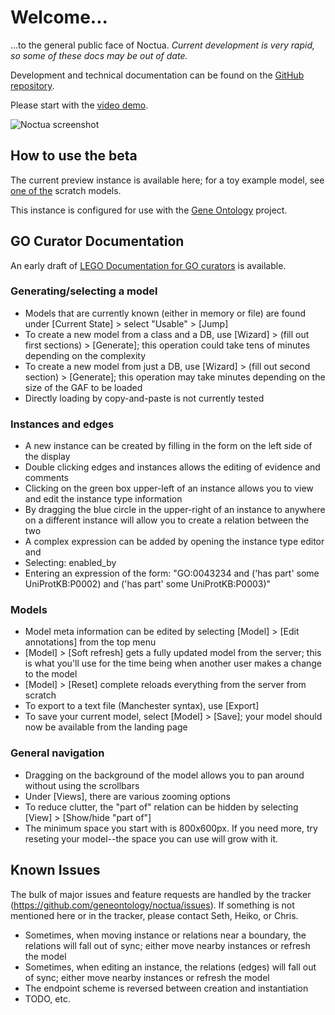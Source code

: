 # Welcome...

...to the general public face of Noctua. _Current development is
very rapid, so some of these docs may be out of date._

Development and technical documentation can be found on the [GitHub repository](http://github.com/geneontology/noctua).
  
Please start with the [video demo](https://www.dropbox.com/sh/36ds0rgpmxgzfdi/AABm_TKBG6i0mKThItSMGVxka?preview=noctua-go-demo-intro.mp4).
  
![Noctua screenshot](https://geneontology.github.io/noctua/images/screenshot.png)

## How to use the beta

The current preview instance is available here; for a toy example model, see [one of the](http://noctua.berkeleybop.org/editor/graph/gomodel:55ad81df00000001) scratch models.
  
This instance is configured for use with the [Gene Ontology](http://geneontology.org) project.

## GO Curator Documentation

An early draft of [LEGO Documentation for GO curators](https://docs.google.com/document/d/18ihslb7prB6CWtu2yjF-pMHZBTY1-AdXJAu-ZyuyXS4/edit#) is available.

### Generating/selecting a model

* Models that are currently known (either in memory or file) are found under [Current State] > select "Usable" > [Jump]
* To create a new model from a class and a DB, use [Wizard] > (fill out first sections) > [Generate]; this operation could take tens of minutes depending on the complexity
* To create a new model from just a DB, use [Wizard] > (fill out second section) > [Generate]; this operation may take minutes depending on the size of the GAF to be loaded
* Directly loading by copy-and-paste is not currently tested

### Instances and edges

* A new instance can be created by filling in the form on the left side of the display
* Double clicking edges and instances allows the editing of evidence and comments
* Clicking on the green box upper-left of an instance allows you to view and edit the instance type information
* By dragging the blue circle in the upper-right of an instance to anywhere on a different instance will allow you to create a relation between the two
* A complex expression can be added by opening the instance type editor and
* Selecting: enabled_by
* Entering an expression of the form: "GO:0043234 and ('has part' some UniProtKB:P0002) and ('has part' some UniProtKB:P0003)"
   
### Models

* Model meta information can be edited by selecting [Model] > [Edit annotations] from the top menu
* [Model] > [Soft refresh] gets a fully updated model from the server; this is what you'll use for the time being when another user makes a change to the model
* [Model] > [Reset] complete reloads everything from the server from scratch
* To export to a text file (Manchester syntax), use [Export]
* To save your current model, select [Model] > [Save]; your model should now be available from the landing page

### General navigation

* Dragging on the background of the model allows you to pan around without using the scrollbars
* Under [Views], there are various zooming options
* To reduce clutter, the "part of" relation can be hidden by selecting [View] > [Show/hide "part of"]
* The minimum space you start with is 800x600px. If you need more, try reseting your model--the space you can use will grow with it.

## Known Issues

The bulk of major issues and feature requests are handled by the
tracker (https://github.com/geneontology/noctua/issues). If something is
not mentioned here or in the tracker, please contact Seth, Heiko, or Chris.

* Sometimes, when moving instance or relations near a boundary, the relations will fall out of sync; either move nearby instances or refresh the model
* Sometimes, when editing an instance, the relations (edges) will fall out of sync; either move nearby instances or refresh the model
* The endpoint scheme is reversed between creation and instantiation
* TODO, etc.

